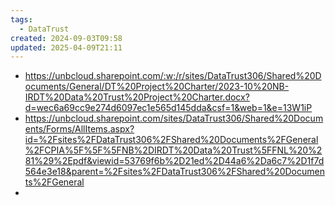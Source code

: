 ```yaml
---
tags:
  - DataTrust
created: 2024-09-03T09:58
updated: 2025-04-09T21:11
---
```

- https://unbcloud.sharepoint.com/:w:/r/sites/DataTrust306/Shared%20Documents/General/DT%20Project%20Charter/2023-10%20NB-IRDT%20Data%20Trust%20Project%20Charter.docx?d=wec6a69cc9e274d6097ec1e565d145dda&csf=1&web=1&e=13W1iP
- https://unbcloud.sharepoint.com/sites/DataTrust306/Shared%20Documents/Forms/AllItems.aspx?id=%2Fsites%2FDataTrust306%2FShared%20Documents%2FGeneral%2FCPIA%5F%5F%5FNB%2DIRDT%20Data%20Trust%5FFNL%20%281%29%2Epdf&viewid=53769f6b%2D21ed%2D44a6%2Da6c7%2D1f7d564e3e18&parent=%2Fsites%2FDataTrust306%2FShared%20Documents%2FGeneral
- 